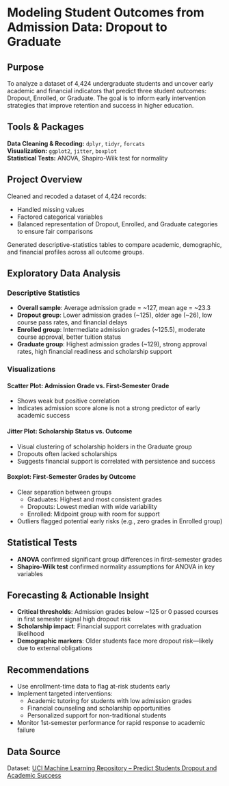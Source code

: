 # Modeling Student Outcomes from Admission Data: Dropout to Graduate

## Purpose  
To analyze a dataset of 4,424 undergraduate students and uncover early academic and financial indicators that predict three student outcomes: Dropout, Enrolled, or Graduate. The goal is to inform early intervention strategies that improve retention and success in higher education.

## Tools & Packages  
**Data Cleaning & Recoding:** `dplyr`, `tidyr`, `forcats`  
**Visualization:** `ggplot2`, `jitter`, `boxplot`  
**Statistical Tests:** ANOVA, Shapiro-Wilk test for normality  

## Project Overview  
Cleaned and recoded a dataset of 4,424 records:  
- Handled missing values  
- Factored categorical variables  
- Balanced representation of Dropout, Enrolled, and Graduate categories to ensure fair comparisons  

Generated descriptive-statistics tables to compare academic, demographic, and financial profiles across all outcome groups.

## Exploratory Data Analysis  

### Descriptive Statistics  
- **Overall sample**: Average admission grade = ~127, mean age = ~23.3  
- **Dropout group**: Lower admission grades (~125), older age (~26), low course pass rates, and financial delays  
- **Enrolled group**: Intermediate admission grades (~125.5), moderate course approval, better tuition status  
- **Graduate group**: Highest admission grades (~129), strong approval rates, high financial readiness and scholarship support  

### Visualizations  

#### Scatter Plot: Admission Grade vs. First-Semester Grade  
- Shows weak but positive correlation  
- Indicates admission score alone is not a strong predictor of early academic success  

#### Jitter Plot: Scholarship Status vs. Outcome  
- Visual clustering of scholarship holders in the Graduate group  
- Dropouts often lacked scholarships  
- Suggests financial support is correlated with persistence and success  

#### Boxplot: First-Semester Grades by Outcome  
- Clear separation between groups  
  - Graduates: Highest and most consistent grades  
  - Dropouts: Lowest median with wide variability  
  - Enrolled: Midpoint group with room for support  
- Outliers flagged potential early risks (e.g., zero grades in Enrolled group)

## Statistical Tests  
- **ANOVA** confirmed significant group differences in first-semester grades  
- **Shapiro-Wilk test** confirmed normality assumptions for ANOVA in key variables  

## Forecasting & Actionable Insight  
- **Critical thresholds**: Admission grades below ~125 or 0 passed courses in first semester signal high dropout risk  
- **Scholarship impact**: Financial support correlates with graduation likelihood  
- **Demographic markers**: Older students face more dropout risk—likely due to external obligations  

## Recommendations  
- Use enrollment-time data to flag at-risk students early  
- Implement targeted interventions:  
  - Academic tutoring for students with low admission grades  
  - Financial counseling and scholarship opportunities  
  - Personalized support for non-traditional students  
- Monitor 1st-semester performance for rapid response to academic failure

## Data Source  
Dataset: [UCI Machine Learning Repository – Predict Students Dropout and Academic Success](https://archive.ics.uci.edu/dataset/697/predict+students+dropout+and+academic+success)
